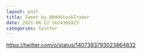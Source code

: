 ```yaml
--- 
layout: post 
title: Tweet by @OddStockTrader 
date: 2021-06-22 1624381423 
categories: twitter 
--- 
```

https://twitter.com/o/status/1407383793023864832